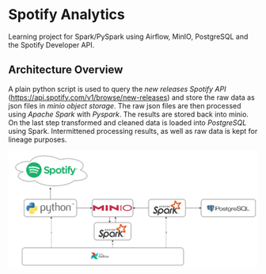 # Spotify Analytics
Learning project for Spark/PySpark using Airflow, MinIO, PostgreSQL and the Spotify Developer API.

## Architecture Overview
A plain python script is used to query the *new releases Spotify API* (https://api.spotify.com/v1/browse/new-releases) and store the raw data as json files in *minio object storage*.
The raw json files are then processed using *Apache Spark* with *Pyspark*. The results are stored back into minio.
On the last step transformed and cleaned data is loaded into *PostgreSQL* using Spark. Intermittened processing results, as well as raw data is kept for lineage purposes.

![TBD: Architecture Overview](architecture_overview.png)
